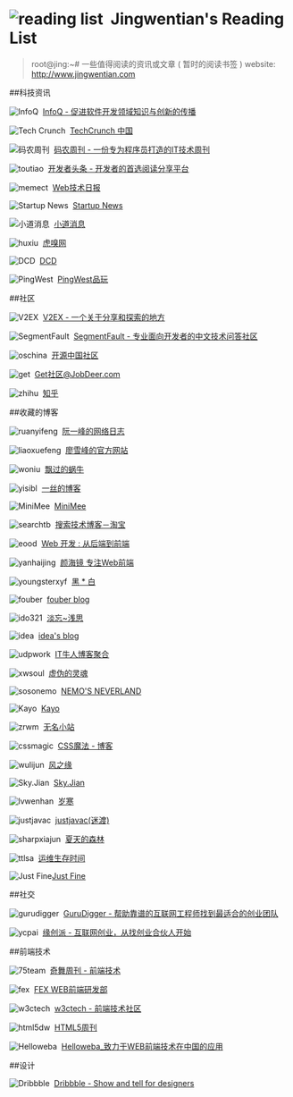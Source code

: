 ![reading list][1]&nbsp;&nbsp;Jingwentian's Reading List
===
>root@jing:~# 一些值得阅读的资讯或文章 ( 暂时的阅读书签 ) 
website: http://www.jingwentian.com

##科技资讯

![InfoQ][2]&nbsp;&nbsp;[InfoQ - 促进软件开发领域知识与创新的传播][3]

![Tech Crunch][4]&nbsp;&nbsp;[TechCrunch 中国][5]

![码农周刊][6]&nbsp;&nbsp;[码农周刊 - 一份专为程序员打造的IT技术周刊][7]

![toutiao][32]&nbsp;&nbsp;[开发者头条 - 开发者的首选阅读分享平台][33]

![memect][76]&nbsp;&nbsp;[Web技术日报][77]

![Startup News][8]&nbsp;&nbsp;[Startup News][9]

![小道消息][24]&nbsp;&nbsp;[小道消息][25]

![huxiu][22]&nbsp;&nbsp;[虎嗅网][23]

![DCD][74]&nbsp;&nbsp;[DCD][75]

![PingWest][94]&nbsp;&nbsp;[PingWest品玩][95]

##社区

![V2EX][10]&nbsp;&nbsp;[V2EX - 一个关于分享和探索的地方][11]

![SegmentFault][12]&nbsp;&nbsp;[SegmentFault - 专业面向开发者的中文技术问答社区][13]

![oschina][14]&nbsp;&nbsp;[开源中国社区][15]

![get][26]&nbsp;&nbsp;[Get社区@JobDeer.com][27]

![zhihu][46]&nbsp;&nbsp;[知乎][47]

##收藏的博客

![ruanyifeng][16]&nbsp;&nbsp;[阮一峰的网络日志][17]

![liaoxuefeng][18]&nbsp;&nbsp;[廖雪峰的官方网站][19]

![woniu][34]&nbsp;&nbsp;[飘过的蜗牛][35]

![yisibl][38]&nbsp;&nbsp;[一丝的博客][39]

![MiniMee][48]&nbsp;&nbsp;[MiniMee][49]

![searchtb][50]&nbsp;&nbsp;[搜索技术博客－淘宝][51]

![eood][52]&nbsp;&nbsp;[Web 开发 : 从后端到前端][53]

![yanhaijing][54]&nbsp;&nbsp;[颜海镜 专注Web前端][55]

![youngsterxyf][56]&nbsp;&nbsp;[黑 * 白][57]

![fouber][58]&nbsp;&nbsp;[fouber blog][59]

![ido321][60]&nbsp;&nbsp;[淡忘~浅思][61]

![idea][62]&nbsp;&nbsp;[idea's blog][63]

![udpwork][64]&nbsp;&nbsp;[IT牛人博客聚合][65]

![xwsoul][66]&nbsp;&nbsp;[虚伪的灵魂][67]

![sosonemo][68]&nbsp;&nbsp;[NEMO'S NEVERLAND][69]

![Kayo][72]&nbsp;&nbsp;[Kayo][73]

![zrwm][78]&nbsp;&nbsp;[无名小站][79]

![cssmagic][80]&nbsp;&nbsp;[CSS魔法 - 博客][81]
 
![wulijun][82]&nbsp;&nbsp;[风之缘][83]

![Sky.Jian][84]&nbsp;&nbsp;[Sky.Jian][85]

![lvwenhan][86]&nbsp;&nbsp;[岁寒][87]

![justjavac][88]&nbsp;&nbsp;[justjavac(迷渡)][89]

![sharpxiajun][90]&nbsp;&nbsp;[夏天的森林][91]

![ttlsa][92]&nbsp;&nbsp;[运维生存时间][93]

![Just Fine][96][Just Fine][97]


##社交

![gurudigger][20]&nbsp;&nbsp;[GuruDigger - 帮助靠谱的互联网工程师找到最适合的创业团队][21]

![ycpai][28]&nbsp;&nbsp;[缘创派 - 互联网创业，从找创业合伙人开始][29]

##前端技术

![75team][36]&nbsp;&nbsp;[奇舞周刊 - 前端技术][37]

![fex][40]&nbsp;&nbsp;[FEX WEB前端研发部][41]

![w3ctech][42]&nbsp;&nbsp;[w3ctech - 前端技术社区][43]

![html5dw][44]&nbsp;&nbsp;[HTML5周刊][45]

![Helloweba][70]&nbsp;&nbsp;[Helloweba_致力于WEB前端技术在中国的应用][71]

##设计

![Dribbble][30]&nbsp;&nbsp;[Dribbble - Show and tell for designers][31]





[1]: http://ww4.sinaimg.cn/small/697dc689gw1ekqg7dwryfj20130153y9.jpg

[2]: http://api.jingwentian.com/favicon/?url=www.infoq.com
[3]: http://www.infoq.com/cn/
[4]: http://api.jingwentian.com/favicon/?url=techcrunch.cn
[5]: http://techcrunch.cn/
[6]: http://api.jingwentian.com/favicon/?url=weekly.manong.io
[7]: http://weekly.manong.io/issues/
[8]: http://api.jingwentian.com/favicon/?url=news.dbanotes.net
[9]: http://news.dbanotes.net/

[10]: http://api.jingwentian.com/favicon/?url=www.v2ex.com
[11]: http://www.v2ex.com/
[12]: http://static.segmentfault.com/global/img/favicon.30f7204d.ico
[13]: http://segmentfault.com/
[14]: http://api.jingwentian.com/favicon/?url=www.oschina.net
[15]: http://www.oschina.net/question?catalog=2

[16]: http://api.jingwentian.com/favicon/?url=www.ruanyifeng.com
[17]: http://www.ruanyifeng.com/blog/
[18]: http://api.jingwentian.com/favicon/?url=www.liaoxuefeng.com
[19]: http://www.liaoxuefeng.com/

[20]: http://api.jingwentian.com/favicon/?url=gurudigger.com
[21]: http://gurudigger.com/

[22]: http://api.jingwentian.com/favicon/?url=www.huxiu.com
[23]: http://www.huxiu.com/

[24]: http://api.jingwentian.com/favicon/?url=hutu.me
[25]: http://hutu.me/

[26]: http://api.jingwentian.com/favicon/?url=www.jobdeer.com
[27]: http://get.jobdeer.com/

[28]: http://api.jingwentian.com/favicon/?url=www.ycpai.com
[29]: http://www.ycpai.com/
[30]: https://d13yacurqjgara.cloudfront.net/assets/favicon-e077da1e1160970a2edcc05e6e7dc20b.ico
[31]: https://dribbble.com/

[32]: http://api.jingwentian.com/favicon/?url=toutiao.io
[33]: http://toutiao.io/

[34]: http://api.jingwentian.com/favicon/?url=github.thinkingbar.com
[35]: http://github.thinkingbar.com/

[36]: http://api.jingwentian.com/favicon/?url=www.75team.com
[37]: http://www.75team.com/weekly/

[38]: http://api.jingwentian.com/favicon/?url=github.com
[39]: https://github.com/yisibl/blog

[40]: http://api.jingwentian.com/favicon/favicon.png
[41]: http://fex.baidu.com/

[42]: http://devconf.qiniudn.com/logo-32.png
[43]: http://www.w3ctech.com/

[44]: http://api.jingwentian.com/favicon/favicon.png
[45]: http://www.html5dw.com/html5-weekly-issue-6/

[46]: http://api.jingwentian.com/favicon/?url=www.zhihu.com
[47]: http://www.zhihu.com/

[48]: http://api.jingwentian.com/favicon/favicon.png
[49]: http://minimee.org/

[50]: http://api.jingwentian.com/favicon/favicon.png
[51]: http://www.searchtb.com/

[52]: http://api.jingwentian.com/favicon/?url=blog.eood.cn
[53]: http://blog.eood.cn/

[54]: http://api.jingwentian.com/favicon/favicon.png
[55]: http://yanhaijing.com/

[56]: http://api.jingwentian.com/favicon/?url=youngsterxyf.github.io
[57]: http://youngsterxyf.github.io/

[58]: http://api.jingwentian.com/favicon/?url=github.com
[59]: https://github.com/fouber/blog

[60]: http://api.jingwentian.com/favicon/?url=www.ido321.com
[61]: http://www.ido321.com/

[62]: http://api.jingwentian.com/favicon/?url=www.ideawu.net
[63]: http://www.ideawu.net/blog/

[64]: http://api.jingwentian.com/favicon/?url=www.udpwork.com
[65]: http://www.udpwork.com/

[66]: http://api.jingwentian.com/favicon/favicon.png
[67]: http://xwsoul.com/

[68]: http://api.jingwentian.com/favicon/favicon.png
[69]: https://sosonemo.me/

[70]: http://api.jingwentian.com/favicon/?url=www.helloweba.com
[71]: https://www.helloweba.com/

[72]: http://api.jingwentian.com/favicon/?url=kayosite.com
[73]: http://kayosite.com/

[74]: http://api.jingwentian.com/favicon/?url=dcd-group.cn
[75]: http://dcd-group.cn/

[76]: http://api.jingwentian.com/favicon/?url=web.memect.com
[77]: http://web.memect.com/

[78]: http://api.jingwentian.com/favicon/?url=www.zrwm.com
[79]: http://www.zrwm.com/

[80]: http://api.jingwentian.com/favicon/favicon.png
[81]: http://blog.cssmagic.net/

[82]: http://api.jingwentian.com/favicon/favicon.png
[83]: http://wulijun.github.io/

[84]: http://api.jingwentian.com/favicon/?url=isky000.com
[85]: http://isky000.com/

[86]: http://api.jingwentian.com/favicon/?url=lvwenhan.com
[87]: http://lvwenhan.com/

[88]: http://api.jingwentian.com/favicon/?url=justjavac.com
[89]: http://justjavac.com/categories.html

[90]: http://api.jingwentian.com/favicon/?url=www.cnblogs.com
[91]: http://www.cnblogs.com/sharpxiajun/

[92]: http://api.jingwentian.com/favicon/?url=www.ttlsa.com
[93]: http://www.ttlsa.com/

[94]: http://api.jingwentian.com/favicon/?url=www.pingwest.com
[95]: http://www.pingwest.com/

[96]: http://api.jingwentian.com/favicon/?url=avnpc.com
[97]: http://avnpc.com/
